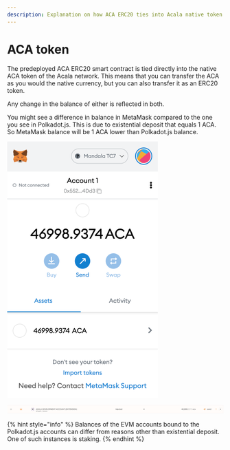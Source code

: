 ```yaml
---
description: Explanation on how ACA ERC20 ties into Acala native token.
---
```


# ACA token

The predeployed ACA ERC20 smart contract is tied directly into the native ACA token of the Acala network. This means that you can transfer the ACA as you would the native currency, but you can also transfer it as an ERC20 token.

Any change in the balance of either is reflected in both.

You might see a difference in balance in MetaMask compared to the one you see in Polkadot.js. This is due to existential deposit that equals 1 ACA. So MetaMask balance will be 1 ACA lower than Polkadot.js balance.

![MetaMask balance](<../.gitbook/assets/image (34).png>)

![Polkadot.js balance](<../.gitbook/assets/image (37).png>)

{% hint style="info" %}
Balances of the EVM accounts bound to the Polkadot.js accounts can differ from reasons other than existential deposit. One of such instances is staking.
{% endhint %}
